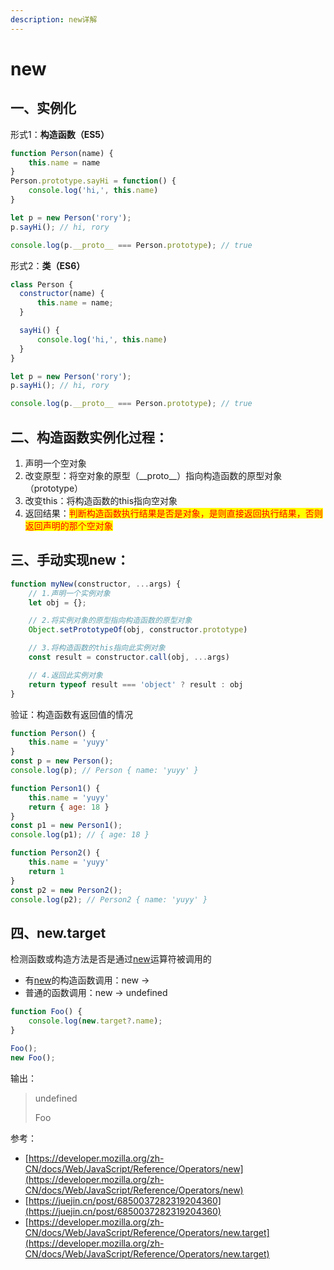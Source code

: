 ```yaml
---
description: new详解
---
```


# new

## 一、实例化

形式1：**构造函数（ES5）**

```javascript
function Person(name) {
    this.name = name
}
Person.prototype.sayHi = function() {
    console.log('hi,', this.name)
}

let p = new Person('rory');
p.sayHi(); // hi, rory

console.log(p.__proto__ === Person.prototype); // true
```

形式2：**类（ES6）**

```javascript
class Person {
  constructor(name) {
      this.name = name;
  }

  sayHi() {
      console.log('hi,', this.name)
  }
}

let p = new Person('rory');
p.sayHi(); // hi, rory

console.log(p.__proto__ === Person.prototype); // true
```

## 二、构造函数实例化过程：

1. 声明一个空对象
2. 改变原型：将空对象的原型（\_\_proto\_\_）指向构造函数的原型对象（prototype）
3. 改变this：将构造函数的this指向空对象
4. 返回结果：<mark style="color:red;">判断构造函数执行结果是否是对象，是则直接返回执行结果，否则返回声明的那个空对象</mark>

## 三、手动实现new：

```javascript
function myNew(constructor, ...args) {
    // 1.声明一个实例对象
    let obj = {};

    // 2.将实例对象的原型指向构造函数的原型对象
    Object.setPrototypeOf(obj, constructor.prototype)

    // 3.将构造函数的this指向此实例对象
    const result = constructor.call(obj, ...args)

    // 4.返回此实例对象
    return typeof result === 'object' ? result : obj
}
```

验证：构造函数有返回值的情况

```javascript
function Person() {
    this.name = 'yuyy'
}
const p = new Person();
console.log(p); // Person { name: 'yuyy' }

function Person1() {
    this.name = 'yuyy'
    return { age: 18 }
}
const p1 = new Person1();
console.log(p1); // { age: 18 }

function Person2() {
    this.name = 'yuyy'
    return 1
}
const p2 = new Person2();
console.log(p2); // Person2 { name: 'yuyy' }
```



## 四、new.target

检测函数或构造方法是否是通过[new](https://developer.mozilla.org/zh-CN/docs/Web/JavaScript/Reference/Operators/new)运算符被调用的

* 有[new](https://developer.mozilla.org/zh-CN/docs/Web/JavaScript/Reference/Operators/new)的构造函数调用：new ->&#x20;
* 普通的函数调用：new -> undefined

```javascript
function Foo() {
    console.log(new.target?.name);
}

Foo();
new Foo();
```

输出：

> undefined
>
> Foo





参考：

* [https://developer.mozilla.org/zh-CN/docs/Web/JavaScript/Reference/Operators/new](https://developer.mozilla.org/zh-CN/docs/Web/JavaScript/Reference/Operators/new)
* [https://juejin.cn/post/6850037282319204360](https://juejin.cn/post/6850037282319204360)
* [https://developer.mozilla.org/zh-CN/docs/Web/JavaScript/Reference/Operators/new.target](https://developer.mozilla.org/zh-CN/docs/Web/JavaScript/Reference/Operators/new.target)
